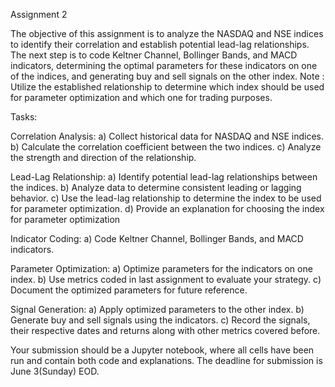 Assignment 2

The objective of this assignment is to analyze the NASDAQ and NSE indices to identify their correlation and establish potential lead-lag relationships. The next step is to code Keltner Channel, Bollinger Bands, and MACD indicators, determining the optimal parameters for these indicators on one of the indices, and generating buy and sell signals on the other index. Note : Utilize the established relationship to determine which index should be used for parameter optimization and which one for trading purposes.

Tasks:

Correlation Analysis: a) Collect historical data for NASDAQ and NSE indices. b) Calculate the correlation coefficient between the two indices. c) Analyze the strength and direction of the relationship.

Lead-Lag Relationship: a) Identify potential lead-lag relationships between the indices. b) Analyze data to determine consistent leading or lagging behavior. c) Use the lead-lag relationship to determine the index to be used for parameter optimization. d) Provide an explanation for choosing the index for parameter optimization

Indicator Coding: a) Code Keltner Channel, Bollinger Bands, and MACD indicators.

Parameter Optimization: a) Optimize parameters for the indicators on one index. b) Use metrics coded in last assignment to evaluate your strategy. c) Document the optimized parameters for future reference.

Signal Generation: a) Apply optimized parameters to the other index. b) Generate buy and sell signals using the indicators. c) Record the signals, their respective dates and returns along with other metrics covered before.

Your submission should be a Jupyter notebook, where all cells have been run and contain both code and explanations. The deadline for submission is June 3(Sunday) EOD.